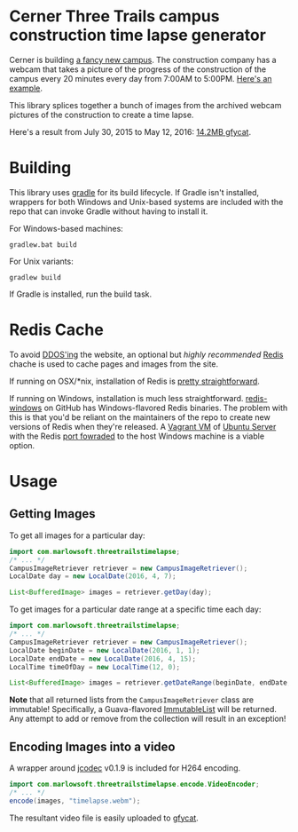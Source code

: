 # Cerner Three Trails campus construction time lapse generator

Cerner is building [a fancy new campus](http://www.kansascity.com/news/business/development/article3845781.html). The construction company has a webcam that takes a picture of the progress of the construction of the campus every 20 minutes every day from 7:00AM to 5:00PM. [Here's an example](http://p-tn.net/pCAM/CERNERNE/archivepics.asp?m=4&d=13&y=2016&h=12&min=0). 

This library splices together a bunch of images from the archived webcam pictures of the construction to create a time lapse.

Here's a result from July 30, 2015 to May 12, 2016: [14.2MB gfycat](https://gfycat.com/WiltedEnergeticCopepod#?speed=0.5).

# Building

This library uses [gradle](http://gradle.org/) for its build lifecycle. If Gradle isn't installed, wrappers for both Windows and Unix-based systems are included with the repo that can invoke Gradle without having to install it.

For Windows-based machines:

```Shell
gradlew.bat build
```

For Unix variants:

```Shell
gradlew build
```

If Gradle is installed, run the build task.

# Redis Cache

To avoid [DDOS'ing](https://en.wikipedia.org/wiki/Denial-of-service_attack) the website, an optional but _highly recommended_ [Redis](http://redis.io/) chache is used to cache pages and images from the site.

If running on OSX/*nix, installation of Redis is [pretty straightforward](http://redis.io/download#installation).

If running on Windows, installation is much less straightforward. [redis-windows](https://github.com/ServiceStack/redis-windows) on GitHub has Windows-flavored Redis binaries. The problem with this is that you'd be reliant on the maintainers of the repo to create new versions of Redis when they're released. A [Vagrant VM](https://www.vagrantup.com/) of [Ubuntu Server](https://atlas.hashicorp.com/ubuntu/boxes/trusty64) with the Redis [port fowraded](https://www.vagrantup.com/docs/networking/forwarded_ports.html) to the host Windows machine is a viable option.

# Usage

## Getting Images

To get all images for a particular day:

```Java
import com.marlowsoft.threetrailstimelapse;
/* ... */
CampusImageRetriever retriever = new CampusImageRetriever();
LocalDate day = new LocalDate(2016, 4, 7);

List<BufferedImage> images = retriever.getDay(day);
```

To get images for a particular date range at a specific time each day:

```Java
import com.marlowsoft.threetrailstimelapse;
/* ... */
CampusImageRetriever retriever = new CampusImageRetriever();
LocalDate beginDate = new LocalDate(2016, 1, 1);
LocalDate endDate = new LocalDate(2016, 4, 15);
LocalTime timeOfDay = new LocalTime(12, 0);

List<BufferedImage> images = retriever.getDateRange(beginDate, endDate, timeOfDay);
```

**Note** that all returned lists from the `CampusImageRetriever` class are immutable! Specifically, a Guava-flavored [ImmutableList](http://docs.guava-libraries.googlecode.com/git/javadoc/com/google/common/collect/ImmutableList.html) will be returned. Any attempt to add or remove from the collection will result in an exception! 

## Encoding Images into a video

A wrapper around [jcodec](http://jcodec.org/) v0.1.9 is included for H264 encoding.

```Java
import com.marlowsoft.threetrailstimelapse.encode.VideoEncoder;
/* ... */
encode(images, "timelapse.webm");
```

The resultant video file is easily uploaded to [gfycat](https://gfycat.com/).

